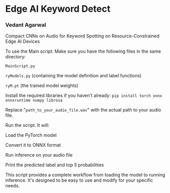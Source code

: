 # Edge AI Keyword Detect
###  Vedant Agarwal
 Compact CNNs on Audio for Keyword Spotting on Resource-Constrained Edge AI Devices

To use the Main script:
Make sure you have the following files in the same directory:

`MainScript.py`

`ryModels.py` (containing the model definition and label functions)

`ryM.pt` (the trained model weights)




Install the required libraries if you haven't already:
`pip install torch onnx onnxruntime numpy librosa`



Replace "`path_to_your_audio_file.wav`" with the actual path to your audio file.


Run the script. It will:

Load the PyTorch model

Convert it to ONNX format

Run inference on your audio file

Print the predicted label and top 5 probabilities


This script provides a complete workflow from loading the model to running inference. It's designed to be easy to use and modify for your specific needs.
